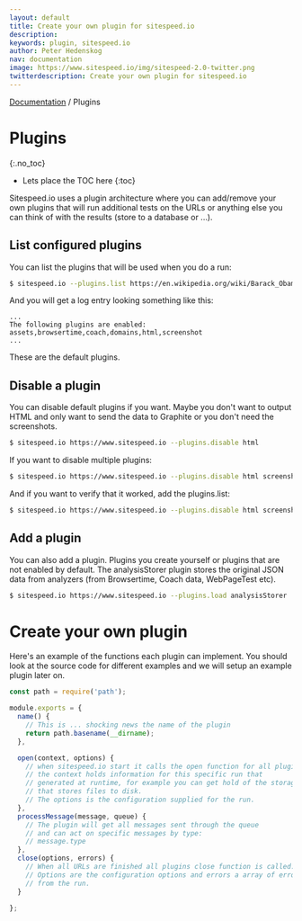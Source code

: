 ```yaml
---
layout: default
title: Create your own plugin for sitespeed.io
description:
keywords: plugin, sitespeed.io
author: Peter Hedenskog
nav: documentation
image: https://www.sitespeed.io/img/sitespeed-2.0-twitter.png
twitterdescription: Create your own plugin for sitespeed.io
---
```

[Documentation]({{site.baseurl}}/documentation/sitespeed.io/) / Plugins

# Plugins
{:.no_toc}

* Lets place the TOC here
{:toc}

Sitespeed.io uses a plugin architecture where you can add/remove your own plugins that will run additional tests on the URLs or anything else you can think of with the results (store to a database or ...).


## List configured plugins
You can list the plugins that will be used when you do a run:

~~~ bash
$ sitespeed.io --plugins.list https://en.wikipedia.org/wiki/Barack_Obama
~~~

And you will get a log entry looking something like this:

~~~
...
The following plugins are enabled: assets,browsertime,coach,domains,html,screenshot
...
~~~

These are the default plugins.

## Disable a plugin
You can disable default plugins if you want. Maybe you don't want to output HTML and only want to send the data to Graphite or you don't need the screenshots.

~~~ bash
$ sitespeed.io https://www.sitespeed.io --plugins.disable html
~~~

If you want to disable multiple plugins:

~~~ bash
$ sitespeed.io https://www.sitespeed.io --plugins.disable html screenshot
~~~

And if you want to verify that it worked, add the plugins.list:

~~~ bash
$ sitespeed.io https://www.sitespeed.io --plugins.disable html screenshot --plugins.list
~~~

## Add a plugin
You can also add a plugin. Plugins you create yourself or plugins that are not enabled by default. The analysisStorer plugin stores the original JSON data from analyzers (from Browsertime, Coach data, WebPageTest etc).

~~~ bash
$ sitespeed.io https://www.sitespeed.io --plugins.load analysisStorer
~~~

# Create your own plugin
Here's an example of the functions each plugin can implement. You should look at the source code for different examples and we will setup an example plugin later on.

~~~ javascript
const path = require('path');

module.exports = {
  name() {
    // This is ... shocking news the name of the plugin
    return path.basename(__dirname);
  },

  open(context, options) {
    // when sitespeed.io start it calls the open function for all plugins
    // the context holds information for this specific run that
    // generated at runtime, for example you can get hold of the storageManager
    // that stores files to disk.
    // The options is the configuration supplied for the run.
  },
  processMessage(message, queue) {
    // The plugin will get all messages sent through the queue
    // and can act on specific messages by type:
    // message.type
  },
  close(options, errors) {
    // When all URLs are finished all plugins close function is called.
    // Options are the configuration options and errors a array of errors
    // from the run.
  }

};
~~~
